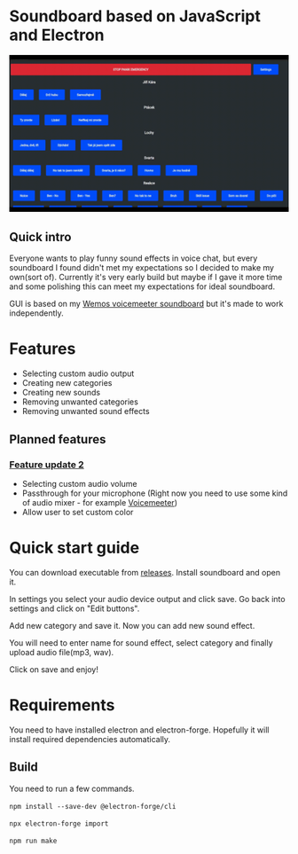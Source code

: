 # Soundboard based on JavaScript and Electron

![Image1](img/1.0.0.gif)
## Quick intro
Everyone wants to play funny sound effects in voice chat, but every soundboard I found didn't met my expectations so I decided to make my own(sort of).
Currently it's very early build but maybe if I gave it more time and some polishing this can meet my expectations for ideal soundboard.

GUI is based on my [Wemos voicemeeter soundboard](https://github.com/smaartscz/Wemos-Voicemeeter/) but it's made to work independently.
# Features
- Selecting custom audio output
- Creating new categories
- Creating new sounds
- Removing unwanted categories
- Removing unwanted sound effects
## Planned features
### [Feature update 2](../../milestone/2)
- Selecting custom audio volume
- Passthrough for your microphone (Right now you need to use some kind of audio mixer - for example [Voicemeeter](https://vb-audio.com/Voicemeeter/))
- Allow user to set custom color
# Quick start guide
You can download executable from [releases](../../releases/). Install soundboard and open it.

In settings you select your audio device output and click save. Go back into settings and click on "Edit buttons".

Add new category and save it. Now you can add new sound effect.

You will need to enter name for sound effect, select category and finally upload audio file(mp3, wav).

Click on save and enjoy!

# Requirements
You need to have installed electron and electron-forge. Hopefully it will install required dependencies automatically.
## Build
You need to run a few commands.

`npm install --save-dev @electron-forge/cli`

`npx electron-forge import`

`npm run make`
